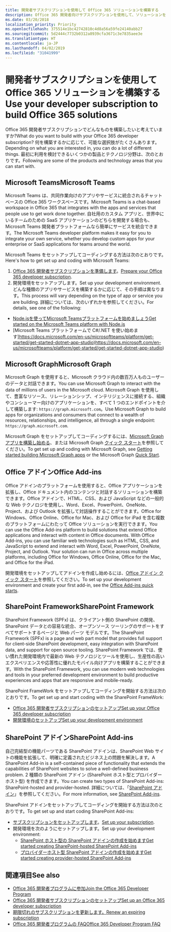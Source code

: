 ```yaml
---
title: 開発者サブスクリプションを使用して Office 365 ソリューションを構築する
description: Office 365 開発者向けサブスクリプションを使用して、ソリューションを構築します。
ms.date: 03/20/2018
localization_priority: Priority
ms.openlocfilehash: 375514e1bc42742810c4d8a56a59fe24140abb27
ms.sourcegitcommit: 5d2444c7732b0312a8939cfa3671c3e7835aee3e
ms.translationtype: HT
ms.contentlocale: ja-JP
ms.lasthandoff: 04/02/2019
ms.locfileid: "31041999"
---
```

# <a name="use-your-developer-subscription-to-build-office-365-solutions"></a><span data-ttu-id="95233-103">開発者サブスクリプションを使用して Office 365 ソリューションを構築する</span><span class="sxs-lookup"><span data-stu-id="95233-103">Use your developer subscription to build Office 365 solutions</span></span>

<span data-ttu-id="95233-104">Office 365 開発者サブスクリプションでどんなものを構築したいと考えていますか?</span><span class="sxs-lookup"><span data-stu-id="95233-104">What do you want to build with your Office 365 developer subscription?</span></span> <span data-ttu-id="95233-105">何を構築するかに応じて、可能な選択肢がたくさんあります。</span><span class="sxs-lookup"><span data-stu-id="95233-105">Depending on what you are interested in, you can do a lot of different things.</span></span> <span data-ttu-id="95233-106">最初に利用を検討できるいくつかの製品とテクノロジ分野は、次のとおりです。</span><span class="sxs-lookup"><span data-stu-id="95233-106">Following are some of the products and technology areas that you can start with.</span></span>

## <a name="microsoft-teams"></a><span data-ttu-id="95233-107">Microsoft Teams</span><span class="sxs-lookup"><span data-stu-id="95233-107">Microsoft Teams</span></span>

<span data-ttu-id="95233-108">Microsoft Teams は、共同作業向けのアプリやサービスに統合されるチャット ベースの Office 365 ワークスペースです。</span><span class="sxs-lookup"><span data-stu-id="95233-108">Microsoft Teams is a chat-based workspace in Office 365 that integrates with the apps and services that people use to get work done together.</span></span> <span data-ttu-id="95233-109">自社用のカスタム アプリと、世界中にいるチームのための SaaS アプリケーションのどちらを開発する場合も、Microsoft Teams 開発者プラットフォームなら簡単にサービスを統合できます。</span><span class="sxs-lookup"><span data-stu-id="95233-109">The Microsoft Teams developer platform makes it easy for you to integrate your own service, whether you develop custom apps for your enterprise or SaaS applications for teams around the world.</span></span>

<span data-ttu-id="95233-110">Microsoft Teams をセットアップしてコーディングする方法は次のとおりです。</span><span class="sxs-lookup"><span data-stu-id="95233-110">Here's how to get set up and coding with Microsoft Teams:</span></span>

1. <span data-ttu-id="95233-111">[Office 365 開発者サブスクリプションを準備します](https://docs.microsoft.com/microsoftteams/platform/get-started/get-started-tenant)。</span><span class="sxs-lookup"><span data-stu-id="95233-111">[Prepare your Office 365 developer subscription](https://docs.microsoft.com/microsoftteams/platform/get-started/get-started-tenant).</span></span>
2. <span data-ttu-id="95233-112">開発環境をセットアップします。</span><span class="sxs-lookup"><span data-stu-id="95233-112">Set up your development environment.</span></span> <span data-ttu-id="95233-113">どんな種類のアプリやサービスを構築するかに応じて、その手順は異なります。</span><span class="sxs-lookup"><span data-stu-id="95233-113">This process will vary depending on the type of app or service you are building.</span></span> <span data-ttu-id="95233-114">詳細については、次のいずれかを参照してください。</span><span class="sxs-lookup"><span data-stu-id="95233-114">For details, see one of the following:</span></span>

  - [<span data-ttu-id="95233-115">Node.jsを使ってMicrosoft Teamsプラットフォームを始めましょう</span><span class="sxs-lookup"><span data-stu-id="95233-115">Get started on the Microsoft Teams platform with Node.js</span></span>](https://docs.microsoft.com/microsoftteams/platform/get-started/get-started-nodejs-app-studio)
  - <span data-ttu-id="95233-116">[Microsoft Teams プラットフォームで C#/.NET を使い始めます]https://docs.microsoft.com/en-us/microsoftteams/platform/get-started/get-started-dotnet-app-studio)</span><span class="sxs-lookup"><span data-stu-id="95233-116">https://docs.microsoft.com/en-us/microsoftteams/platform/get-started/get-started-dotnet-app-studio)</span></span>

## <a name="microsoft-graph"></a><span data-ttu-id="95233-117">Microsoft Graph</span><span class="sxs-lookup"><span data-stu-id="95233-117">Microsoft Graph</span></span>

<span data-ttu-id="95233-118">Microsoft Graph を使用すると、Microsoft クラウド内の数百万人ものユーザーのデータと対話できます。</span><span class="sxs-lookup"><span data-stu-id="95233-118">You can use Microsoft Graph to interact with the data of millions of users in the Microsoft cloud.</span></span> <span data-ttu-id="95233-119">Microsoft Graph を使用して、豊富なリソース、リレーションシップ、インテリジェンスに接続する、組織やコンシューマー向けのアプリケーションを、すべて 1 つのエンドポイントを介して構築します: `https://graph.microsoft.com`。</span><span class="sxs-lookup"><span data-stu-id="95233-119">Use Microsoft Graph to build apps for organizations and consumers that connect to a wealth of resources, relationships, and intelligence, all through a single endpoint: `https://graph.microsoft.com`.</span></span>

<span data-ttu-id="95233-120">Microsoft Graph をセットアップしてコーディングするには、[Microsoft Graph アプリを構築し始める](https://developer.microsoft.com/ja-JP/graph/get-started)、または Microsoft Graph [クイック スタート](https://developer.microsoft.com/ja-JP/graph/quick-start)を参照してください。</span><span class="sxs-lookup"><span data-stu-id="95233-120">To get set up and coding with Microsoft Graph, see [Getting started building Microsoft Graph apps](https://developer.microsoft.com/ja-JP/graph/get-started) or the Microsoft Graph [Quick Start](https://developer.microsoft.com/ja-JP/graph/quick-start).</span></span>

## <a name="office-add-ins"></a><span data-ttu-id="95233-121">Office アドイン</span><span class="sxs-lookup"><span data-stu-id="95233-121">Office Add-ins</span></span>

<span data-ttu-id="95233-p105">Office アドインのプラットフォームを使用すると、Office アプリケーションを拡張し、Office ドキュメント内のコンテンツと対話するソリューションを構築できます。Office アドインで、HTML、CSS、および JavaScript などの一般的な Web テクノロジを使用し、Word、Excel、PowerPoint、OneNote、Project、および Outlook を拡張して対話操作することができます。Office for Windows、Office Online、Office for Mac、および Office for iPad を含む複数のプラットフォームにわたって Office ソリューションを実行できます。</span><span class="sxs-lookup"><span data-stu-id="95233-p105">You can use the Office Add-ins platform to build solutions that extend Office applications and interact with content in Office documents. With Office Add-ins, you can use familiar web technologies such as HTML, CSS, and JavaScript to extend and interact with Word, Excel, PowerPoint, OneNote, Project, and Outlook. Your solution can run in Office across multiple platforms, including Office for Windows, Office Online, Office for the Mac, and Office for the iPad.</span></span>

<span data-ttu-id="95233-125">開発環境をセットアップしてアドインを作成し始めるには、[Office アドイン クイック スタート](https://docs.microsoft.com/office/dev/add-ins/)を参照してください。</span><span class="sxs-lookup"><span data-stu-id="95233-125">To set up your development environment and create your first add-in, see the [Office Add-ins quick starts](https://docs.microsoft.com/office/dev/add-ins/).</span></span>

## <a name="sharepoint-framework"></a><span data-ttu-id="95233-126">SharePoint Framework</span><span class="sxs-lookup"><span data-stu-id="95233-126">SharePoint Framework</span></span>

<span data-ttu-id="95233-127">SharePoint Framework (SPFx) は、クライアント側の SharePoint の開発、SharePoint データとの容易な統合、オープンソース ツーリングのサポートをすべてサポートするページと Web パーツ モデルです。</span><span class="sxs-lookup"><span data-stu-id="95233-127">The SharePoint Framework (SPFx) is a page and web part model that provides full support for client-side SharePoint development, easy integration with SharePoint data, and support for open source tooling.</span></span> <span data-ttu-id="95233-128">SharePoint Framework では、使い慣れた開発環境内で最新の Web テクノロジとツールを使用し、生産性の高いエクスペリエンスや応答性に優れたモバイル向けアプリを構築することができます。</span><span class="sxs-lookup"><span data-stu-id="95233-128">With the SharePoint Framework, you can use modern web technologies and tools in your preferred development environment to build productive experiences and apps that are responsive and mobile-ready.</span></span>

<span data-ttu-id="95233-129">SharePoint FrameWork をセットアップしてコーディングを開始する方法は次のとおりです。</span><span class="sxs-lookup"><span data-stu-id="95233-129">To get set up and start coding with the SharePoint FrameWork:</span></span>

- [<span data-ttu-id="95233-130">Office 365 開発者サブスクリプションのセットアップ</span><span class="sxs-lookup"><span data-stu-id="95233-130">Set up your Office 365 developer subscription</span></span>](https://docs.microsoft.com/sharepoint/dev/spfx/set-up-your-developer-tenant)
- [<span data-ttu-id="95233-131">開発環境のセットアップ</span><span class="sxs-lookup"><span data-stu-id="95233-131">Set up your development environment</span></span>](https://docs.microsoft.com/sharepoint/dev/spfx/set-up-your-development-environment)

## <a name="sharepoint-add-ins"></a><span data-ttu-id="95233-132">SharePoint アドイン</span><span class="sxs-lookup"><span data-stu-id="95233-132">SharePoint Add-ins</span></span> 

<span data-ttu-id="95233-133">自己完結型の機能パーツである SharePoint アドインは、SharePoint Web サイトの機能を拡張して、明確に定義されたビジネス上の問題を解決します。</span><span class="sxs-lookup"><span data-stu-id="95233-133">A SharePoint Add-in is a self-contained piece of functionality that extends the capabilities of SharePoint websites to solve a well-defined business problem.</span></span> <span data-ttu-id="95233-134">2 種類の SharePoint アドイン (SharePoint ホスト型とプロバイダー ホスト型) を作成できます。</span><span class="sxs-lookup"><span data-stu-id="95233-134">You can create two types of SharePoint Add-ins: SharePoint-hosted and provider-hosted.</span></span> <span data-ttu-id="95233-135">詳細については、「[SharePoint アドイン](https://docs.microsoft.com/sharepoint/dev/sp-add-ins/sharepoint-add-ins)」を参照してください。</span><span class="sxs-lookup"><span data-stu-id="95233-135">For more information, see [SharePoint Add-ins](https://docs.microsoft.com/sharepoint/dev/sp-add-ins/sharepoint-add-ins).</span></span>

<span data-ttu-id="95233-136">SharePoint アドインをセットアップしてコーディングを開始する方法は次のとおりです。</span><span class="sxs-lookup"><span data-stu-id="95233-136">To get set up and start coding SharePoint Add-ins:</span></span>

- <span data-ttu-id="95233-137">[サブスクリプションをセットアップします](https://docs.microsoft.com/sharepoint/dev/spfx/set-up-your-developer-tenant)。</span><span class="sxs-lookup"><span data-stu-id="95233-137">[Set up your subscription](https://docs.microsoft.com/sharepoint/dev/spfx/set-up-your-developer-tenant).</span></span>  
- <span data-ttu-id="95233-138">開発環境を次のようにセットアップします。</span><span class="sxs-lookup"><span data-stu-id="95233-138">Set up your development environment:</span></span> 
  - [<span data-ttu-id="95233-139">SharePoint ホスト型の SharePoint アドインの作成を始めます</span><span class="sxs-lookup"><span data-stu-id="95233-139">Get started creating SharePoint-hosted SharePoint Add-ins</span></span>](https://docs.microsoft.com/sharepoint/dev/sp-add-ins/get-started-creating-sharepoint-hosted-sharepoint-add-ins)  
  - [<span data-ttu-id="95233-140">プロバイダーホスト型 SharePoint アドインの作成を始めます</span><span class="sxs-lookup"><span data-stu-id="95233-140">Get started creating provider-hosted SharePoint Add-ins</span></span>](https://docs.microsoft.com/sharepoint/dev/sp-add-ins/get-started-creating-provider-hosted-sharepoint-add-ins)  

## <a name="see-also"></a><span data-ttu-id="95233-141">関連項目</span><span class="sxs-lookup"><span data-stu-id="95233-141">See also</span></span>

- [<span data-ttu-id="95233-142">Office 365 開発者プログラムに参加</span><span class="sxs-lookup"><span data-stu-id="95233-142">Join the Office 365 Developer Program</span></span>](office-365-developer-program.md)
- [<span data-ttu-id="95233-143">Office 365 開発者サブスクリプションのセットアップ</span><span class="sxs-lookup"><span data-stu-id="95233-143">Set up an Office 365 developer subscription</span></span>](office-365-developer-program-get-started.md) 
- [<span data-ttu-id="95233-144">期限切れのサブスクリプションを更新します。</span><span class="sxs-lookup"><span data-stu-id="95233-144">Renew an expiring subscription</span></span>](subscription-expiration-and-renewal.md)
- [<span data-ttu-id="95233-145">Office 365 開発者プログラムの FAQ</span><span class="sxs-lookup"><span data-stu-id="95233-145">Office 365 Developer Program FAQ</span></span>](office-365-developer-program-faq.md) 
